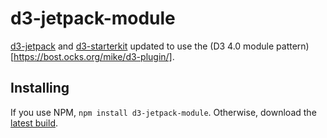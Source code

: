 # d3-jetpack-module

[d3-jetpack](https://github.com/gka/d3-jetpack) and [d3-starterkit](https://github.com/1wheel/d3-starterkit) updated to use the (D3 4.0 module pattern)[https://bost.ocks.org/mike/d3-plugin/]. 

## Installing

If you use NPM, `npm install d3-jetpack-module`. Otherwise, download the [latest build](https://github.com/1wheel/d3-jetpack-module/tree/master/build).
